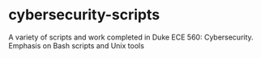 # cybersecurity-scripts
A variety of scripts and work completed in Duke ECE 560: Cybersecurity. Emphasis on Bash scripts and Unix tools
